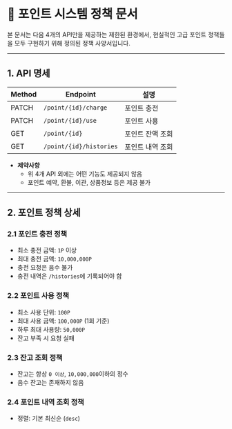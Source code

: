 # 📘 포인트 시스템 정책 문서

본 문서는 다음 4개의 API만을 제공하는 제한된 환경에서, 현실적인 고급 포인트 정책들을 모두 구현하기 위해 정의된 정책 사양서입니다.

---

## 1. API 명세

| Method | Endpoint                | 설명             |
| ------ | ----------------------- | ---------------- |
| PATCH  | `/point/{id}/charge`    | 포인트 충전      |
| PATCH  | `/point/{id}/use`       | 포인트 사용      |
| GET    | `/point/{id}`           | 포인트 잔액 조회 |
| GET    | `/point/{id}/histories` | 포인트 내역 조회 |

- **제약사항**
  - 위 4개 API 외에는 어떤 기능도 제공되지 않음
  - 포인트 예약, 환불, 이관, 상품정보 등은 제공 불가

---

## 2. 포인트 정책 상세

### 2.1 포인트 충전 정책

- 최소 충전 금액: `1P` 이상
- 최대 충전 금액: `10,000,000P`
- 충전 요청은 음수 불가
- 충전 내역은 `/histories`에 기록되어야 함

### 2.2 포인트 사용 정책

- 최소 사용 단위: `100P`
- 최대 사용 금액: `100,000P` (1회 기준)
- 하루 최대 사용량: `50,000P`
- 잔고 부족 시 요청 실패

### 2.3 잔고 조회 정책

- 잔고는 항상 `0 이상`, `10,000,000`이하의 정수
- 음수 잔고는 존재하지 않음

### 2.4 포인트 내역 조회 정책

- 정렬: 기본 최신순 (`desc`)
